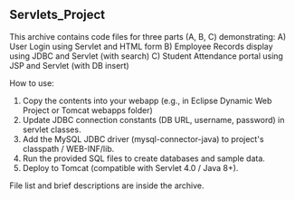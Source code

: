 Servlets_Project
----------------
This archive contains code files for three parts (A, B, C) demonstrating:
A) User Login using Servlet and HTML form
B) Employee Records display using JDBC and Servlet (with search)
C) Student Attendance portal using JSP and Servlet (with DB insert)

How to use:
 1. Copy the contents into your webapp (e.g., in Eclipse Dynamic Web Project or Tomcat webapps folder)
 2. Update JDBC connection constants (DB URL, username, password) in servlet classes.
 3. Add the MySQL JDBC driver (mysql-connector-java) to project's classpath / WEB-INF/lib.
 4. Run the provided SQL files to create databases and sample data.
 5. Deploy to Tomcat (compatible with Servlet 4.0 / Java 8+).

File list and brief descriptions are inside the archive.
